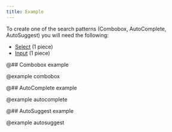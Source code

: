 ```yaml
---
title: Example
---
```


To create one of the search patterns (Combobox, AutoComplete, AutoSuggest) you will need the following:

- [Select](/components/select/) (1 piece)
- [Input](/components/input/) (1 piece)

@## Combobox example

@example combobox

@## AutoComplete example

@example autocomplete

@## AutoSuggest example

@example autosuggest
